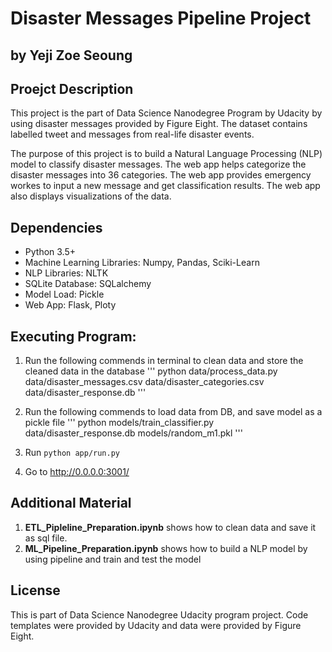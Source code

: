 # Disaster Messages Pipeline Project
## by Yeji Zoe Seoung

## Proejct Description
This project is the part of Data Science Nanodegree Program by Udacity by using disaster messages provided by Figure Eight. The dataset contains labelled tweet and messages from real-life disaster events. 

The purpose of this project is to build a Natural Language Processing (NLP) model to classify disaster messages. The web app helps categorize the disaster messages into 36 categories. The web app provides emergency workes to input a new message and get classification results. The web app also displays visualizations of the data. 


## Dependencies
- Python 3.5+
- Machine Learning Libraries: Numpy, Pandas, Sciki-Learn
- NLP Libraries: NLTK 
- SQLite Database: SQLalchemy
- Model Load: Pickle
- Web App: Flask, Ploty


## Executing Program:
1. Run the following commends in terminal to clean data and store the cleaned data in the database
'''
python data/process_data.py data/disaster_messages.csv data/disaster_categories.csv data/disaster_response.db
'''

2. Run the following commends to load data from DB, and save model as a pickle file
'''
python models/train_classifier.py data/disaster_response.db models/random_m1.pkl
'''

3. Run `python app/run.py`

4. Go to http://0.0.0.0:3001/


## Additional Material
1. **ETL_Pipleline_Preparation.ipynb** shows how to clean data and save it as sql file.
2. **ML_Pipeline_Preparation.ipynb** shows how to build a NLP model by using pipeline and train and test the model


## License
This is part of Data Science Nanodegree Udacity program project. Code templates were provided by Udacity and data were provided by Figure Eight.
